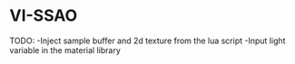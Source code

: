 # VI-SSAO

TODO:
-Inject sample buffer and 2d texture from the lua script
-Input light variable in the material library
